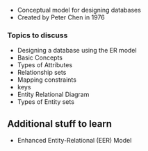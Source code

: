 - Conceptual model for designing databases
- Created by Peter Chen in 1976


### Topics to discuss
- Designing a database using the ER model
- Basic Concepts
- Types of Attributes
- Relationship sets
- Mapping constraints
- keys
- Entity Relational Diagram
- Types of Entity sets


## Additional stuff to learn
- Enhanced Entity-Relational (EER) Model